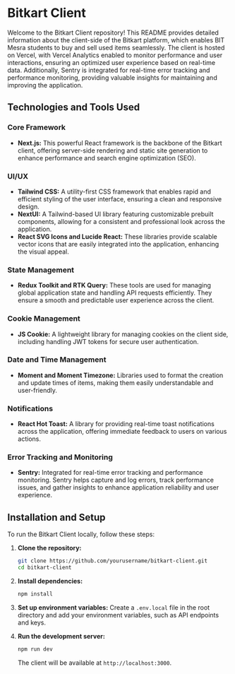 # Bitkart Client

Welcome to the Bitkart Client repository! This README provides detailed information about the client-side of the Bitkart platform, which enables BIT Mesra students to buy and sell used items seamlessly. The client is hosted on Vercel, with Vercel Analytics enabled to monitor performance and user interactions, ensuring an optimized user experience based on real-time data. Additionally, Sentry is integrated for real-time error tracking and performance monitoring, providing valuable insights for maintaining and improving the application.

## Technologies and Tools Used

### Core Framework

- **Next.js:** This powerful React framework is the backbone of the Bitkart client, offering server-side rendering and static site generation to enhance performance and search engine optimization (SEO).

### UI/UX

- **Tailwind CSS:** A utility-first CSS framework that enables rapid and efficient styling of the user interface, ensuring a clean and responsive design.
- **NextUI:** A Tailwind-based UI library featuring customizable prebuilt components, allowing for a consistent and professional look across the application.
- **React SVG Icons and Lucide React:** These libraries provide scalable vector icons that are easily integrated into the application, enhancing the visual appeal.

### State Management

- **Redux Toolkit and RTK Query:** These tools are used for managing global application state and handling API requests efficiently. They ensure a smooth and predictable user experience across the client.

### Cookie Management

- **JS Cookie:** A lightweight library for managing cookies on the client side, including handling JWT tokens for secure user authentication.

### Date and Time Management

- **Moment and Moment Timezone:** Libraries used to format the creation and update times of items, making them easily understandable and user-friendly.

### Notifications

- **React Hot Toast:** A library for providing real-time toast notifications across the application, offering immediate feedback to users on various actions.

### Error Tracking and Monitoring

-   **Sentry:** Integrated for real-time error tracking and performance monitoring. Sentry helps capture and log errors, track performance issues, and gather insights to enhance application reliability and user experience.

## Installation and Setup

To run the Bitkart Client locally, follow these steps:

1. **Clone the repository:**
   ```bash
   git clone https://github.com/yourusername/bitkart-client.git
   cd bitkart-client
   ```

2. **Install dependencies:**
   ```bash
   npm install
   ```

3. **Set up environment variables:**
   Create a `.env.local` file in the root directory and add your environment variables, such as API endpoints and keys.

4. **Run the development server:**
   ```bash
   npm run dev
   ```

   The client will be available at `http://localhost:3000`.
